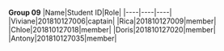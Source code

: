 **Group 09**
|Name|Student ID|Role|
|----|----|----|
|Viviane|201810127006|captain|
|Rica|201810127009|member|
|Chloe|201810127018|member|
|Doris|201810127020|member|
|Antony|201810127035|member|
